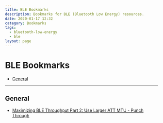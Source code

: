 ```yaml
---
title: BLE Bookmarks
description: Bookmarks for BLE (Bluetooth Low Energy) resources.
date: 2020-01-17 12:32
category: Bookmarks
tags:
  - bluetooth-low-energy
  - ble
layout: page
---
```


# BLE Bookmarks

- [General](#general)

- - -

## General

* [Maximizing BLE Throughput Part 2: Use Larger ATT MTU - Punch Through](https://punchthrough.com/maximizing-ble-throughput-part-2-use-larger-att-mtu-2/)
